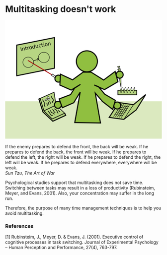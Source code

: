 
# Multitasking doesn't work

![Multitasking](images/multitasking.png)

If the enemy prepares to defend the front, the back will be weak. If he prepares to defend the back, the front will be weak. If he prepares to defend the left, the right will be weak. If he prepares to defend the right, the left will be weak. If he prepares to defend everywhere, everywhere will be weak.
<br>*Sun Tzu, The Art of War*

Psychological studies support that multitasking does not save time. Switching between tasks may result in a loss of productivity (Rubinsteim, Meyer, and Evans, 2001). Also, your concentration may suffer in the long run.

Therefore, the purpose of many time management techniques is to help you avoid multitasking.

### References

[1] Rubinsteim, J., Meyer, D. & Evans, J. (2001). Executive control of cognitive
processes in task switching. Journal of Experimental Psychology – Human
Perception and Performance, 27(4), 763-797.